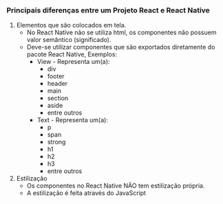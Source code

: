 ### Principais diferenças entre um Projeto React e React Native

1. Elementos que são colocados em tela.
    - No React Native não se utiliza html, os componentes não possuem valor semântico (significado).
    - Deve-se utilizar componentes que são exportados diretamente do pacote React Native, Exemplos:
        - View - Representa um(a):
            - div
            - footer
            - header
            - main
            - section
            - aside
            - entre outros
        - Text - Representa um(a):
            - p
            - span
            - strong
            - h1
            - h2
            - h3
            - entre outros
2. Estilização
    - Os componentes no React Native NÃO tem estilização própria.
    - A estilização é feita através do JavaScript